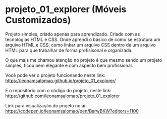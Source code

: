 # projeto_01_explorer (Móveis Customizados)

Projeto simples, criado apenas para aprendizado.
Criado com as tecnologias HTML e CSS. Onde aprendi o básico de como se estrutura um arquivo HTML e CSS, como linkar um arquivo CSS dentro de um arquivo HTML para que trabalhar de forma profisisonal e organizada. 

O que mais me chamou atenção no projeto é que mesmo sendo um projeto simples, ficou bem elegante e com aspecto bem profissional.


Você pode ver o projeto funcionando neste link:
https://leonamsalomao.github.io/projeto_01_explorer/

E o repositório com o código do projeto, neste link: 
https://github.com/leonamsalomao/projeto_01_explorer

Link para visualização do projeto no ar.
https://codepen.io/leonamsalomao/pen/BarwBKW?editors=1100
